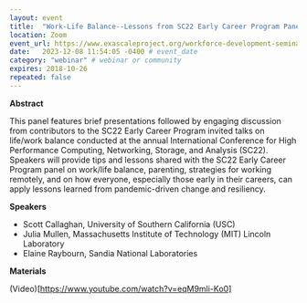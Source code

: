 ```yaml
---
layout: event
title:  "Work-Life Balance--Lessons from SC22 Early Career Program Panelists"
location: Zoom
event_url: https://www.exascaleproject.org/workforce-development-seminar-series/ # optional
date:   2023-12-08 11:54:05 -0400 # event_date
category: "webinar" # webinar or community
expires: 2018-10-26
repeated: false
---
```



**Abstract**

This panel features brief presentations followed by engaging discussion from contributors to the SC22 Early Career Program invited talks on life/work balance conducted at the annual International Conference for High Performance Computing, Networking, Storage, and Analysis (SC22). Speakers will provide tips and lessons shared with the SC22 Early Career Program panel on work/life balance, parenting, strategies for working remotely, and on how everyone, especially those early in their careers, can apply lessons learned from pandemic-driven change and resiliency.

**Speakers**

* Scott Callaghan, University of Southern California (USC)
* Julia Mullen, Massachusetts Institute of Technology (MIT) Lincoln Laboratory
* Elaine Raybourn, Sandia National Laboratories

**Materials**

(Video)[https://www.youtube.com/watch?v=eqM9mli-Ko0]
